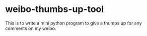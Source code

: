 # weibo-thumbs-up-tool
This is to write a mini python program to give a thumps up for any comments on my weibo. 
